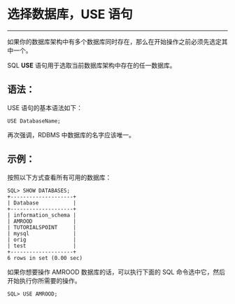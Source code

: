 # 选择数据库，USE 语句 #

----------

如果你的数据库架构中有多个数据库同时存在，那么在开始操作之前必须先选定其中一个。

SQL **USE** 语句用于选取当前数据库架构中存在的任一数据库。

## 语法： ##

USE 语句的基本语法如下：

    USE DatabaseName;

再次强调，RDBMS 中数据库的名字应该唯一。

## 示例： ##

按照以下方式查看所有可用的数据库：

    SQL> SHOW DATABASES;
    +--------------------+
    | Database           |
    +--------------------+
    | information_schema |
    | AMROOD             |
    | TUTORIALSPOINT     |
    | mysql              |
    | orig               |
    | test               |
    +--------------------+
    6 rows in set (0.00 sec)

如果你想要操作 AMROOD 数据库的话，可以执行下面的 SQL 命令选中它，然后开始执行你所需要的操作。

    SQL> USE AMROOD;
